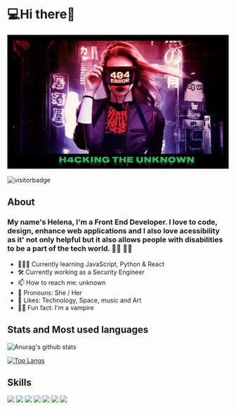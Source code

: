 # 💻Hi there🍕
![image](https://github.com/HelenaC0ldHeart/-My-DarkWebsite-.github.io/blob/master/img/404error_Girl%20(1).png)

![visitorbadge](https://visitor-badge.laobi.icu/badge?page_id=helenac0ldheart.visitor-badge)

## About
### My name's Helena, I'm a Front End Developer. I love to code, design, enhance web applications and I also love acessibility as it' not only helpful but it also allows people with disabilities to be a part of the tech world. 🏳️‍🌈 🏳️‍⚧️


- 👩🏻‍💻 Currently learning JavaScript, Python & React
- 🛠️ Currently working as a Security Engineer
- 📫 How to reach me: unknown
- 🔱 Pronouns: She / Her
- 🖤 Likes: Technology, Space, music and Art
- 🧛‍♀️ Fun fact: I'm a vampire

## Stats and Most used languages
![Anurag's github stats](https://github-readme-stats.vercel.app/api?username=helenac0ldheart&show_icons=true&theme=dracula&bg_color=DEG,F5DCE0,F8C8DC&title_color=ffd1dc&text_color=84596b&icon_color=84596b&line_height=24.5&hide_border=false)


[![Top Langs](https://github-readme-stats.vercel.app/api/top-langs/?username=morcegarosa&layout=compact&bg_color=DEG,F5DCE0,F8C8DC&title_color=1D1C1A&text_color=1D1C1A)](https://github.com/morcegarosa/github-readme-stats)

## Skills
<img src="https://img.shields.io/static/v1?label=OS&message=Linux&color=black&style=for-the-badge&logo=linux"/> <img src="https://img.shields.io/static/v1?label=&message=bash&color=black&style=for-the-badge&logo=gnu%20bash"/> <img src="https://img.shields.io/static/v1?label=&message=javascript&color=black&style=for-the-badge&logo=javascript"/> <img src="https://img.shields.io/static/v1?label=&message=html5&color=black&style=for-the-badge&logo=html5"/> <img src="https://img.shields.io/static/v1?label=&message=css3&color=blue&style=for-the-badge&logo=css3"/> <img src="https://img.shields.io/static/v1?label=&message=typescript&color=black&style=for-the-badge&logo=typescript"/> <img src="https://img.shields.io/static/v1?label=&message=python&color=black&style=for-the-badge&logo=python"/>


<!--
**HelenaC0ldHeart/HelenaC0ldheart** is a ✨ _special_ ✨ repository because its `README.md` (this file) appears on your GitHub profile.

Here are some ideas to get you started:

- 🔭 I’m currently working on some scripts
- 👩🏻‍💻 I’m currently learning Reverse Engineering, Assembly languange, Python and Hacking.
- 📫 How to reach me: ...
- 😄 Pronouns: She / Her
- 🧛‍♀️ Fun fact: I'm a vampire
!-->
